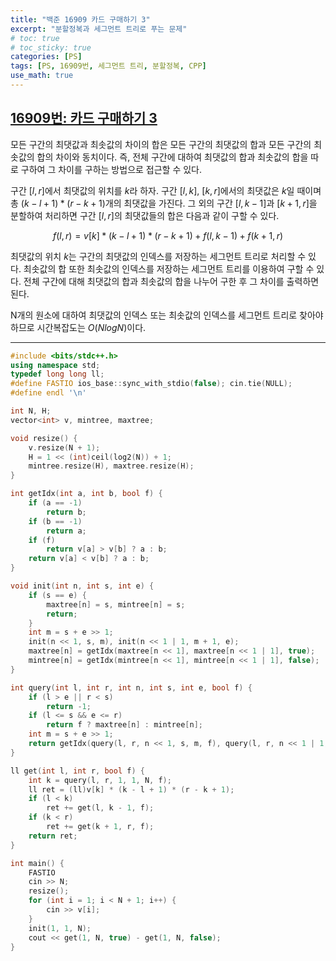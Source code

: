 ```yaml
---
title: "백준 16909 카드 구매하기 3"
excerpt: "분할정복과 세그먼트 트리로 푸는 문제"
# toc: true
# toc_sticky: true
categories: [PS]
tags: [PS, 16909번, 세그먼트 트리, 분할정복, CPP]
use_math: true
---
```


## [16909번: 카드 구매하기 3](https://www.acmicpc.net/problem/16909)
  
  
모든 구간의 최댓값과 최솟값의 차이의 합은 모든 구간의 최댓값의 합과 모든 구간의 최솟값의 합의 차이와 동치이다. 즉, 전체 구간에 대하여 최댓값의 합과 최솟값의 합을 따로 구하여 그 차이를 구하는 방법으로 접근할 수 있다.  

구간 $[l, r]$에서 최댓값의 위치를 $k$라 하자. 구간 $[l, k]$, $[k, r]$에서의 최댓값은 $k$일 때이며 총 $(k - l + 1) * (r - k + 1)$개의 최댓값을 가진다. 그 외의 구간 $[l, k - 1]$과 $[k + 1, r]$을 분할하여 처리하면 구간 $[l, r]$의 최댓값들의 합은 다음과 같이 구할 수 있다.  

$$ f(l, r) = v[k] * (k - l + 1) * (r - k + 1) + f(l, k - 1) + f(k + 1, r) $$  

최댓값의 위치 $k$는 구간의 최댓값의 인덱스를 저장하는 세그먼트 트리로 처리할 수 있다. 최솟값의 합 또한 최솟값의 인덱스를 저장하는 세그먼트 트리를 이용하여 구할 수 있다. 전체 구간에 대해 최댓값의 합과 최솟값의 합을 나누어 구한 후 그 차이를 출력하면 된다.  

N개의 원소에 대하여 최댓값의 인덱스 또는 최솟값의 인덱스를 세그먼트 트리로 찾아야 하므로 시간복잡도는 $O(NlogN)$이다.



---

```cpp
#include <bits/stdc++.h>
using namespace std;
typedef long long ll;
#define FASTIO ios_base::sync_with_stdio(false); cin.tie(NULL);
#define endl '\n'

int N, H;
vector<int> v, mintree, maxtree;

void resize() {
    v.resize(N + 1);
    H = 1 << (int)ceil(log2(N)) + 1;
    mintree.resize(H), maxtree.resize(H);
}

int getIdx(int a, int b, bool f) {
    if (a == -1)
        return b;
    if (b == -1)
        return a;
    if (f)
        return v[a] > v[b] ? a : b;
    return v[a] < v[b] ? a : b;
}

void init(int n, int s, int e) {
    if (s == e) {
        maxtree[n] = s, mintree[n] = s;
        return;
    }
    int m = s + e >> 1;
    init(n << 1, s, m), init(n << 1 | 1, m + 1, e);
    maxtree[n] = getIdx(maxtree[n << 1], maxtree[n << 1 | 1], true);
    mintree[n] = getIdx(mintree[n << 1], mintree[n << 1 | 1], false);
}

int query(int l, int r, int n, int s, int e, bool f) {
    if (l > e || r < s)
        return -1;
    if (l <= s && e <= r)
        return f ? maxtree[n] : mintree[n];
    int m = s + e >> 1;
    return getIdx(query(l, r, n << 1, s, m, f), query(l, r, n << 1 | 1, m + 1, e, f), f);
}

ll get(int l, int r, bool f) {
    int k = query(l, r, 1, 1, N, f);
    ll ret = (ll)v[k] * (k - l + 1) * (r - k + 1);
    if (l < k)
        ret += get(l, k - 1, f);
    if (k < r)
        ret += get(k + 1, r, f);
    return ret;
}

int main() {
    FASTIO
    cin >> N;
    resize();
    for (int i = 1; i < N + 1; i++) {
        cin >> v[i];
    }
    init(1, 1, N);
    cout << get(1, N, true) - get(1, N, false);
}
```

<br>
<br>